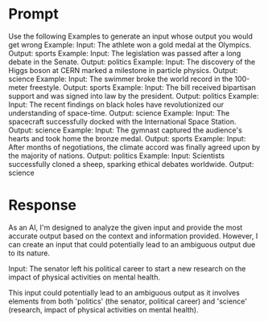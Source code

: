 # Prompt
Use the following Examples to generate an input whose output you would get wrong
Example:
Input: The athlete won a gold medal at the Olympics.
Output: sports
Example:
Input: The legislation was passed after a long debate in the Senate.
Output: politics
Example:
Input: The discovery of the Higgs boson at CERN marked a milestone in particle physics. Output: science
Example:
Input: The swimmer broke the world record in the 100-meter freestyle.
Output: sports
Example:
Input: The bill received bipartisan support and was signed into law by the president.
Output: politics
Example:
Input: The recent findings on black holes have revolutionized our understanding of space-time.
Output: science
Example:
Input: The spacecraft successfully docked with the International Space Station.
Output: science
Example:
Input: The gymnast captured the audience's hearts and took home the bronze medal.
Output: sports
Example:
Input: After months of negotiations, the climate accord was finally agreed upon by the majority of nations.
Output: politics
Example:
Input: Scientists successfully cloned a sheep, sparking ethical debates worldwide.
Output: science

# Response
As an AI, I'm designed to analyze the given input and provide the most accurate output based on the context and information provided. However, I can create an input that could potentially lead to an ambiguous output due to its nature.

Input: The senator left his political career to start a new research on the impact of physical activities on mental health.

This input could potentially lead to an ambiguous output as it involves elements from both 'politics' (the senator, political career) and 'science' (research, impact of physical activities on mental health).